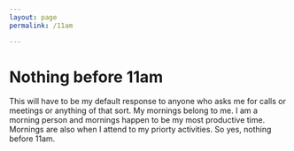 ```yaml
---
layout: page
permalink: /11am

---
```


# Nothing before 11am

This will have to be my default response to anyone who asks me for calls or meetings or anything of that sort. My mornings belong to me. I am a morning person and mornings happen to be my most productive time. Mornings are also when I attend to my priorty activities. So yes, nothing before 11am. 
 